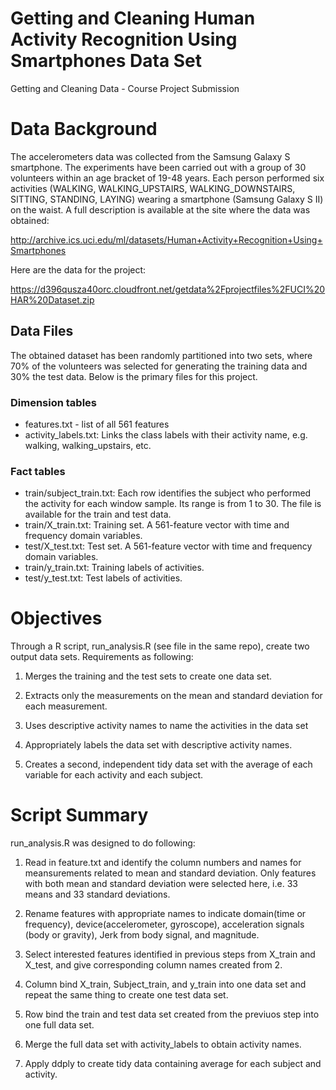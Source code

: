 Getting and Cleaning Human Activity Recognition Using Smartphones Data Set
==================

Getting and Cleaning Data - Course Project Submission

# Data Background
The accelerometers data was collected from the Samsung Galaxy S smartphone. The experiments have been carried out with a group of 30 volunteers within an age bracket of 19-48 years. Each person performed six activities (WALKING, WALKING_UPSTAIRS, WALKING_DOWNSTAIRS, SITTING, STANDING, LAYING) wearing a smartphone (Samsung Galaxy S II) on the waist. A full description is available at the site where the data was obtained: 

http://archive.ics.uci.edu/ml/datasets/Human+Activity+Recognition+Using+Smartphones 

Here are the data for the project: 

https://d396qusza40orc.cloudfront.net/getdata%2Fprojectfiles%2FUCI%20HAR%20Dataset.zip 

## Data Files
The obtained dataset has been randomly partitioned into two sets, where 70% of the volunteers was selected for generating the training data and 30% the test data. Below is the primary files for this project.

### Dimension tables
* features.txt -  list of all 561 features
* activity_labels.txt: Links the class labels with their activity name, e.g. walking, walking_upstairs, etc.

### Fact tables
* train/subject_train.txt: Each row identifies the subject who performed the activity for each window sample. Its range is from 1 to 30. The file is available for the train and test data.
* train/X_train.txt: Training set. A 561-feature vector with time and frequency domain variables.
* test/X_test.txt: Test set. A 561-feature vector with time and frequency domain variables.
* train/y_train.txt: Training labels of activities.
* test/y_test.txt: Test labels of activities.

# Objectives
Through a R script, run_analysis.R (see file in the same repo), create two output data sets. Requirements as following:

1. Merges the training and the test sets to create one data set.

2. Extracts only the measurements on the mean and standard deviation for each measurement. 

3. Uses descriptive activity names to name the activities in the data set

4. Appropriately labels the data set with descriptive activity names. 

5. Creates a second, independent tidy data set with the average of each variable for each activity and each subject. 

# Script Summary
run_analysis.R was designed to do following:

1. Read in feature.txt and identify the column numbers and names for meansurements related to mean and standard deviation. Only features with both mean and standard deviation were selected here, i.e. 33 means and 33 standard deviations.

2. Rename features with appropriate names to indicate domain(time or frequency), device(accelerometer, gyroscope),  acceleration signals (body or gravity), Jerk from body signal, and magnitude.

3. Select interested features identified in previous steps from X_train and X_test, and give corresponding column names created from 2.

4. Column bind X_train, Subject_train, and y_train into one data set and repeat the same thing to create one test data set.

5. Row bind the train and test data set created from the previuos step into one full data set.

6. Merge the full data set with activity_labels to obtain activity names.

7. Apply ddply to create tidy data containing average for each subject and activity.

